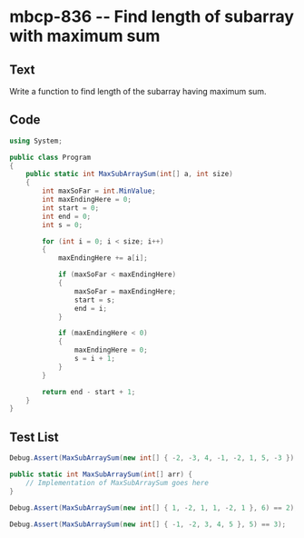 # mbcp-836 -- Find length of subarray with maximum sum

## Text

Write a function to find length of the subarray having maximum sum.

## Code

```csharp
using System;

public class Program
{
    public static int MaxSubArraySum(int[] a, int size)
    {
        int maxSoFar = int.MinValue;
        int maxEndingHere = 0;
        int start = 0;
        int end = 0;
        int s = 0;

        for (int i = 0; i < size; i++)
        {
            maxEndingHere += a[i];

            if (maxSoFar < maxEndingHere)
            {
                maxSoFar = maxEndingHere;
                start = s;
                end = i;
            }

            if (maxEndingHere < 0)
            {
                maxEndingHere = 0;
                s = i + 1;
            }
        }

        return end - start + 1;
    }
}
```

## Test List

```csharp
Debug.Assert(MaxSubArraySum(new int[] { -2, -3, 4, -1, -2, 1, 5, -3 }) == 5);

public static int MaxSubArraySum(int[] arr) {
    // Implementation of MaxSubArraySum goes here
}
```

```csharp
Debug.Assert(MaxSubArraySum(new int[] { 1, -2, 1, 1, -2, 1 }, 6) == 2);
```

```csharp
Debug.Assert(MaxSubArraySum(new int[] { -1, -2, 3, 4, 5 }, 5) == 3);
```

